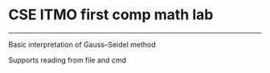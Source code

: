 # CSE ITMO first comp math lab
---
Basic interpretation of Gauss–Seidel method

Supports reading from file and cmd

